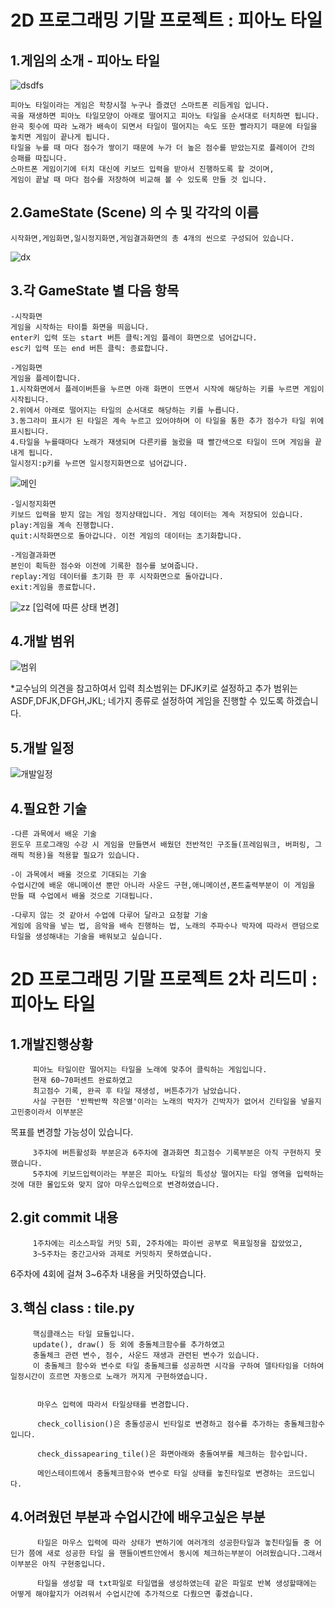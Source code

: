 2D 프로그래밍 기말 프로젝트 : 피아노 타일
============================
1.게임의 소개 - 피아노 타일
---------------

![dsdfs](./dsdfs.png)

	피아노 타일이라는 게임은 학창시절 누구나 즐겼던 스마트폰 리듬게임 입니다.
	곡을 재생하면 피아노 타일모양이 아래로 떨어지고 피아노 타일을 순서대로 터치하면 됩니다.
	완곡 횟수에 따라 노래가 배속이 되면서 타일이 떨어지는 속도 또한 빨라지기 때문에 타일을 놓치면 게임이 끝나게 됩니다.
	타일을 누를 때 마다 점수가 쌓이기 때문에 누가 더 높은 점수를 받았는지로 플레이어 간의 승패를 따집니다.
	스마트폰 게임이기에 터치 대신에 키보드 입력을 받아서 진행하도록 할 것이며,
	게임이 끝날 때 마다 점수를 저장하여 비교해 볼 수 있도록 만들 것 입니다.

2.GameState (Scene) 의 수 및 각각의 이름
--------------------------------------------------
	시작화면,게임화면,일시정지화면,게임결과화면의 총 4개의 씬으로 구성되어 있습니다.
	
![dx](./dx.png)

3.각 GameState 별 다음 항목
--------------------------------
	-시작화면
	게임을 시작하는 타이틀 화면을 띄웁니다.
	enter키 입력 또는 start 버튼 클릭:게임 플레이 화면으로 넘어갑니다.
	esc키 입력 또는 end 버튼 클릭: 종료합니다.
 
	-게임화면
	게임을 플레이합니다.
	1.시작화면에서 플레이버튼을 누르면 아래 화면이 뜨면서 시작에 해당하는 키를 누르면 게임이 시작됩니다.	
	2.위에서 아래로 떨어지는 타일의 순서대로 해당하는 키를 누릅니다.
	3.동그라미 표시가 된 타일은 계속 누르고 있어야하며 이 타일을 통한 추가 점수가 타일 위에 표시됩니다.
	4.타일을 누를때마다 노래가 재생되며 다른키를 눌렀을 때 빨간색으로 타일이 뜨며 게임을 끝내게 됩니다.
	일시정지:p키를 누르면 일시정지화면으로 넘어갑니다.

![메인](./메인.png)

	-일시정지화면
	키보드 입력을 받지 않는 게임 정지상태입니다. 게임 데이터는 계속 저장되어 있습니다.
	play:게임을 계속 진행합니다.
	quit:시작화면으로 돌아갑니다. 이전 게임의 데이터는 초기화합니다.

	-게임결과화면
	본인이 획득한 점수와 이전에 기록한 점수를 보여줍니다.
	replay:게임 데이터를 초기화 한 후 시작화면으로 돌아갑니다.
	exit:게임을 종료합니다.
	
![zz](./zz.png)
[입력에 따른 상태 변경]

4.개발 범위
-----------

![범위](./범위.png)

*교수님의 의견을 참고하여서 입력 최소범위는 DFJK키로 설정하고 추가 범위는 ASDF,DFJK,DFGH,JKL; 네가지 종류로 설정하여 게임을 진행할 수 있도록 하겠습니다.

5.개발 일정
-----------

![개발일정](./개발일정.png)

4.필요한 기술
-------------
	-다른 과목에서 배운 기술
	윈도우 프로그래밍 수강 시 게임을 만들면서 배웠던 전반적인 구조들(프레임워크, 버퍼링, 그래픽 적용)을 적용할 필요가 있습니다.  

	-이 과목에서 배울 것으로 기대되는 기술
	수업시간에 배운 애니메이션 뿐만 아니라 사운드 구현,애니메이션,폰트출력부분이 이 게임을 만들 때 수업에서 배울 것으로 기대됩니다.

	-다루지 않는 것 같아서 수업에 다루어 달라고 요청할 기술
	게임에 음악을 넣는 법, 음악을 배속 진행하는 법, 노래의 주파수나 박자에 따라서 랜덤으로 타일을 생성해내는 기술을 배워보고 싶습니다.
	
2D 프로그래밍 기말 프로젝트 2차 리드미 : 피아노 타일
============================
1.개발진행상황
-------------

         피아노 타일이란 떨어지는 타일을 노래에 맞추어 클릭하는 게임입니다.
         현재 60~70퍼센트 완료하였고
         최고점수 기록, 완곡 후 타일 재생성, 버튼추가가 남았습니다.
         사실 구현한 '반짝반짝 작은별'이라는 노래의 박자가 긴박자가 없어서 긴타일을 넣을지 고민중이라서 이부분은
목표를 변경할 가능성이 있습니다.

         3주차에 버튼활성화 부분은과 6주차에 결과화면 최고점수 기록부분은 아직 구현하지 못했습니다.
         5주차에 키보드입력이라는 부분은 피아노 타일의 특성상 떨어지는 타일 영역을 입력하는 것에 대한 몰입도와 맞지 않아 마우스입력으로 변경하였습니다.

2.git commit 내용
-----------------

         1주차에는 리소스파일 커밋 5회, 2주차에는 파이썬 공부로 목표일정을 잡았었고, 
         3~5주차는 중간고사와 과제로 커밋하지 못하였습니다.
6주차에 4회에 걸쳐 3~6주차 내용을 커밋하였습니다.

3.핵심 class : tile.py
----------------------

         핵심클래스는 타일 묘듈입니다.
         update(), draw() 등 외에 충돌체크함수를 추가하였고
         충돌체크 관련 변수, 점수, 사운드 재생과 관련된 변수가 있습니다.
         이 충돌체크 함수와 변수로 타일 충돌체크를 성공하면 시각을 구하여 델타타임을 더하여 일정시간이 흐르면 자동으로 노래가 꺼지게 구현하였습니다.


          마우스 입력에 따라서 타일상태를 변경합니다.

          check_collision()은 충돌성공시 빈타일로 변경하고 점수를 추가하는 충돌체크함수입니다.
          
          check_dissapearing_tile()은 화면아래와 충돌여부를 체크하는 함수입니다.

          메인스테이트에서 충돌체크함수와 변수로 타일 상태를 놓친타일로 변경하는 코드입니다.

4.어려웠던 부분과 수업시간에 배우고싶은 부분
----------------------------------------
          타일은 마우스 입력에 따라 상태가 변하기에 여러개의 성공한타일과 놓친타일들 중 어딘가 쯤에 새로 성공한 타일 을 핸들이벤트안에서 동시에 체크하는부분이 어려웠습니다.그래서 이부분은 아직 구현중입니다.

          타일을 생성할 때 txt파일로 타일맵을 생성하였는데 같은 파일로 반복 생성할때에는 어떻게 해야할지가 어려워서 수업시간에 추가적으로 다뤘으면 좋겠습니다.
